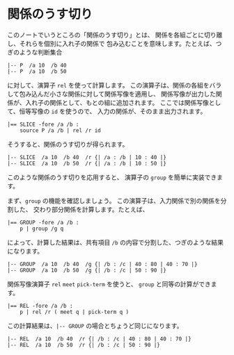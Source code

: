 # 関係のうす切り


このノートでいうところの「関係のうす切り」とは、
関係を各組ごとに切り離し、それらを個別に入れ子の関係で
包み込むことを意味します。たとえば、つぎのような判断集合

```
|-- P  /a 10  /b 40
|-- P  /a 10  /b 50
```

に対して、演算子 `rel` を使って計算します。
この演算子は、関係の各組をバラして包み込んだ小さな関係に対して関係写像を適用し、
関係写像が出力した関係が、入れ子の関係として、もとの組に追加されます。
ここでは関係写像として、恒等写像の `id` を使うので、
入力の関係が、そのまま出力されます。

```
|== SLICE -fore /a /b :
    source P /a /b | rel /r id
```

そうすると、関係のうす切りが得られます。

```
|-- SLICE  /a 10  /b 40  /r {| /a : /b | 10 : 40 |}
|-- SLICE  /a 10  /b 50  /r {| /a : /b | 10 : 50 |}
```

このような関係のうす切りを応用すると、
演算子の `group` を簡単に実装できます。

まず、`group` の機能を確認しましょう。
この演算子は、入力関係で別の関係を分割した、
交わり部分関係を計算します。たとえば、

```
|== GROUP -fore /a /b :
    p | group /g q
```

によって、計算した結果は、共有項目 `/b`
の内容で分割した、つぎのような結果になります。

```
|-- GROUP  /a 10  /b 40  /g {| /b : /c | 40 : 80 | 40 : 70 |}
|-- GROUP  /a 10  /b 50  /g {| /b : /c | 50 : 90 |}
```

関係写像演算子 `rel` `meet` `pick-term` を使うと、
`group` と同等の計算ができます。

```
|== REL -fore /a /b : 
    p | rel /r ( meet q | pick-term q )
```

この計算結果は、`|-- GROUP` の場合とちょうど同じになります。

```
|-- REL  /a 10  /b 40  /r {| /b : /c | 40 : 80 | 40 : 70 |}
|-- REL  /a 10  /b 50  /r {| /b : /c | 50 : 90 |}
```

